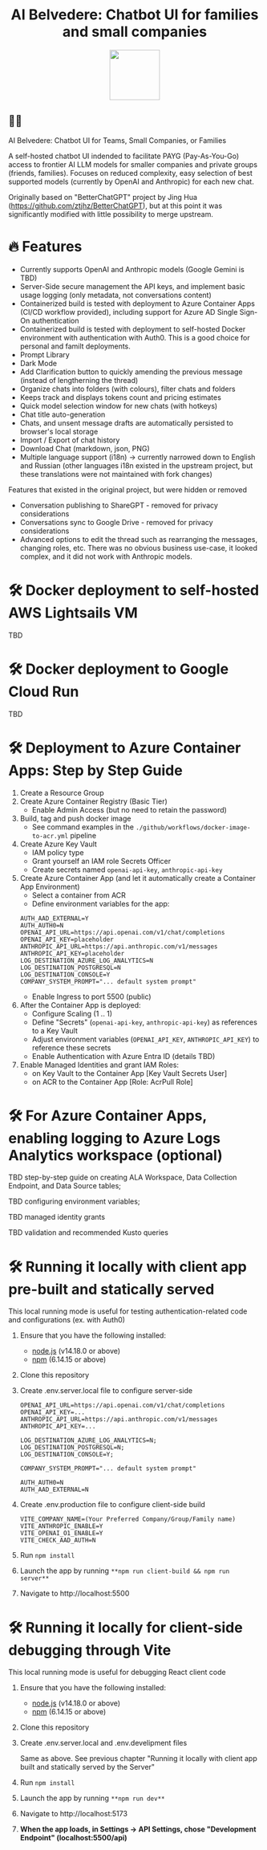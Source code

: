 <h1 align="center"><b>AI Belvedere: Chatbot UI for families and small companies</b></h1>

<p align="center">
    <img src="public/apple-touch-icon.png" width="100" />
</p>


## 👋🏻 

AI Belvedere: Chatbot UI for Teams, Small Companies, or Families

A self-hosted chatbot UI indended to facilitate PAYG (Pay-As-You-Go) access to frontier AI LLM models for smaller companies and private groups (friends, families). Focuses on reduced complexity, easy selection of best supported models (currently by OpenAI and Anthropic) for each new chat.

Originally based on "BetterChatGPT" project by Jing Hua (https://github.com/ztjhz/BetterChatGPT), but at this point it was significantly modified with little possibility to merge upstream.

# 🔥 Features

- Currently supports OpenAI and Anthropic models (Google Gemini is TBD)
- Server-Side secure management the API keys, and implement basic usage logging (only metadata, not conversations content)
- Containerized build is tested with deployment to Azure Container Apps (CI/CD workflow provided),
including support for Azure AD Single Sign-On authentication
- Containerized build is tested with deployment to self-hosted Docker environment with authentication with Auth0. This is a good choice for personal and familt deployments.
- Prompt Library
- Dark Mode
- Add Clarification button to quickly amending the previous message (instead of lengtherning the thread)
- Organize chats into folders (with colours), filter chats and folders
- Keeps track and displays tokens count and pricing estimates
- Quick model selection window for new chats (with hotkeys)
- Chat title auto-generation
- Chats, and unsent message drafts are automatically persisted to browser's local storage
- Import / Export of chat history
- Download Chat (markdown, json, PNG)
- Multiple language support (i18n) -> currently narrowed down to English and Russian (other languages i18n existed in the upstream project, but these translations were not maintained with fork changes)

Features that existed in the original project, but were hidden or removed
- Conversation publishing to ShareGPT - removed for privacy considerations
- Conversations sync to Google Drive  - removed for privacy considerations
- Advanced options to edit the thread such as rearranging the messages, changing roles, etc. There was no obvious business use-case, it looked complex, and it did not work with Anthropic models.

# 🛠️ Docker deployment to self-hosted AWS Lightsails VM

   TBD

# 🛠️ Docker deployment to Google Cloud Run

   TBD
   
# 🛠️ Deployment to Azure Container Apps: Step by Step Guide

   1. Create a Resource Group
   2. Create Azure Container Registry (Basic Tier)
      - Enable Admin Access (but no need to retain the password)
   3. Build, tag and push docker image
      - See command examples in the `./github/workflows/docker-image-to-acr.yml` pipeline
   4. Create Azure Key Vault
      - IAM policy type
      - Grant yourself an IAM role Secrets Officer
      - Create secrets named `openai-api-key`, `anthropic-api-key`
   6. Create Azure Container App (and let it automatically create a Container App Environment)
      - Select a container from ACR
      - Define environment variables for the app:
      ```
      AUTH_AAD_EXTERNAL=Y
      AUTH_AUTH0=N
      OPENAI_API_URL=https://api.openai.com/v1/chat/completions
      OPENAI_API_KEY=placeholder
      ANTHROPIC_API_URL=https://api.anthropic.com/v1/messages
      ANTHROPIC_API_KEY=placeholder
      LOG_DESTINATION_AZURE_LOG_ANALYTICS=N
      LOG_DESTINATION_POSTGRESQL=N
      LOG_DESTINATION_CONSOLE=Y
      COMPANY_SYSTEM_PROMPT="... default system prompt"
      ```
      - Enable Ingress to port 5500 (public)
   7. After the Container App is deployed:
      - Configure Scaling (1 .. 1)
      - Define "Secrets" (`openai-api-key`, `anthropic-api-key`) as references to a Key Vault
      - Adjust environment variables (`OPENAI_API_KEY`, `ANTHROPIC_API_KEY`) to reference these secrets
      - Enable Authentication with Azure Entra ID (details TBD)
   8. Enable Managed Identities and grant IAM Roles:
      - on Key Vault to the Container App [Key Vault Secrets User]
      - on ACR to the Container App [Role: AcrPull Role]

# 🛠️ For Azure Container Apps, enabling logging to Azure Logs Analytics workspace (optional)

   TBD step-by-step guide on creating ALA Workspace, Data Collection Endpoint, and Data Source tables;
   
   TBD configuring environment variables;

   TBD managed identity grants

   TBD validation and recommended Kusto queries

# 🛠️ Running it locally with client app pre-built and statically served

This local running mode is useful for testing authentication-related code and configurations (ex. with Auth0)

1. Ensure that you have the following installed:

   - [node.js](https://nodejs.org/en/) (v14.18.0 or above)
   - [npm](https://www.npmjs.com/) (6.14.15 or above)

2. Clone this repository

3. Create .env.server.local file to configure server-side
      ```
      OPENAI_API_URL=https://api.openai.com/v1/chat/completions
      OPENAI_API_KEY=...
      ANTHROPIC_API_URL=https://api.anthropic.com/v1/messages
      ANTHROPIC_API_KEY=...

      LOG_DESTINATION_AZURE_LOG_ANALYTICS=N;
      LOG_DESTINATION_POSTGRESQL=N;
      LOG_DESTINATION_CONSOLE=Y;

      COMPANY_SYSTEM_PROMPT="... default system prompt"

      AUTH_AUTH0=N
      AUTH_AAD_EXTERNAL=N
      ```

4. Create .env.production file to configure client-side build
      ```
      VITE_COMPANY_NAME=(Your Preferred Company/Group/Family name)
      VITE_ANTHROPIC_ENABLE=Y
      VITE_OPENAI_O1_ENABLE=Y
      VITE_CHECK_AAD_AUTH=N
      ```

5. Run `npm install`

6. Launch the app by running `**npm run client-build && npm run server**`

7. Navigate to http://localhost:5500
   

# 🛠️ Running it locally for client-side debugging through Vite

This local running mode is useful for debugging React client code

1. Ensure that you have the following installed:

   - [node.js](https://nodejs.org/en/) (v14.18.0 or above)
   - [npm](https://www.npmjs.com/) (6.14.15 or above)

2. Clone this repository

3. Create .env.server.local and .env.develipment files

   Same as above. See previous chapter "Running it locally with client app built and statically served by the Server"

5. Run `npm install`

6. Launch the app by running `**npm run dev**`

7. Navigate to http://localhost:5173

8. **When the app loads, in Settings -> API Settings, chose "Development Endpoint" (localhost:5500/api)**
